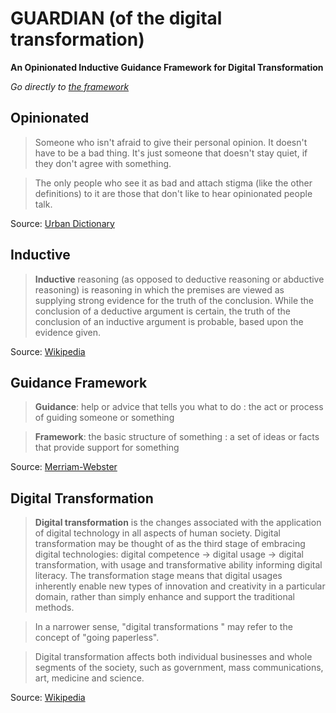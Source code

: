 # GUARDIAN (of the digital transformation)
**An Opinionated Inductive Guidance Framework for Digital Transformation**

*Go directly to [the framework](https://github.com/LarsBarkman/guardian/blob/master/the-framework.md)*

## Opinionated
> Someone who isn't afraid to give their personal opinion. It doesn't have to be a bad thing. It's just someone that doesn't stay quiet, if they don't agree with something. 

> The only people who see it as bad and attach stigma (like the other definitions) to it are those that don't like to hear opinionated people talk. 

Source: [Urban Dictionary](http://www.urbandictionary.com/define.php?term=Opinionated)

## Inductive
> **Inductive** reasoning (as opposed to deductive reasoning or abductive reasoning) is reasoning in which the premises are viewed as supplying strong evidence for the truth of the conclusion. While the conclusion of a deductive argument is certain, the truth of the conclusion of an inductive argument is probable, based upon the evidence given.

Source: [Wikipedia](https://en.wikipedia.org/wiki/Inductive_reasoning)

## Guidance Framework
> **Guidance**: help or advice that tells you what to do : the act or process of guiding someone or something

> **Framework**: the basic structure of something : a set of ideas or facts that provide support for something

Source: [Merriam-Webster](http://www.merriam-webster.com/)

## Digital Transformation
> **Digital transformation** is the changes associated with the application of digital technology in all aspects of human society. Digital transformation may be thought of as the third stage of embracing digital technologies: digital competence → digital usage → digital transformation, with usage and transformative ability informing digital literacy. The transformation stage means that digital usages inherently enable new types of innovation and creativity in a particular domain, rather than simply enhance and support the traditional methods.

> In a narrower sense, "digital transformations " may refer to the concept of "going paperless".

> Digital transformation affects both individual businesses and whole segments of the society, such as government, mass communications, art, medicine and science.

Source: [Wikipedia](https://en.wikipedia.org/wiki/Digital_transformation)
